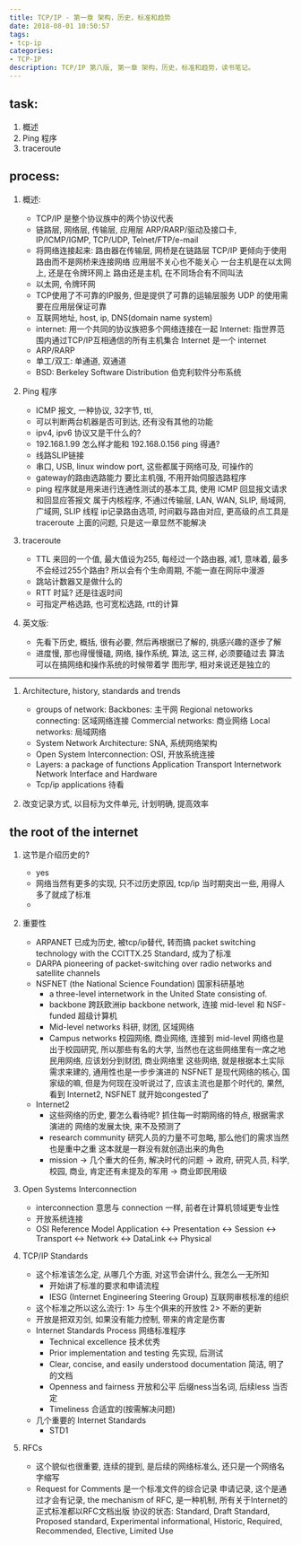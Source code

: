 ```yaml
---
title: TCP/IP - 第一章 架构，历史，标准和趋势
date: 2018-08-01 10:50:57
tags: 
- tcp-ip
categories: 
- TCP-IP
description: TCP/IP 第八版, 第一章 架构，历史，标准和趋势，读书笔记。
---
```


## task:
1. 概述
2. Ping 程序
3. traceroute 

## process:
1. 概述:
    - TCP/IP 是整个协议族中的两个协议代表
    - 链路层,                   网络层,         传输层,   应用层
      ARP/RARP/驱动及接口卡,    IP/ICMP/IGMP,   TCP/UDP,  Telnet/FTP/e-mail 
    - 将网络连接起来: 路由器在传输层, 网桥是在链路层
        TCP/IP 更倾向于使用路由而不是网桥来连接网络
        应用层不关心也不能关心 一台主机是在以太网上, 还是在令牌环网上
        路由还是主机, 在不同场合有不同叫法
    - 以太网, 令牌环网    
    - TCP使用了不可靠的IP服务, 但是提供了可靠的运输层服务 
        UDP 的使用需要在应用层保证可靠
    - 互联网地址, host, ip, DNS(domain name system)
    - internet: 用一个共同的协议族把多个网络连接在一起
        Internet: 指世界范围内通过TCP/IP互相通信的所有主机集合
        Internet 是一个 internet
    - ARP/RARP
    - 单工/双工: 单通道, 双通道
    - BSD: Berkeley Software Distribution 伯克利软件分布系统

2. Ping 程序
    - ICMP 报文, 一种协议, 32字节, ttl, 
    - 可以判断两台机器是否可到达, 还有没有其他的功能
    - ipv4, ipv6 协议又是干什么的?
    - 192.168.1.99 怎么样才能和 192.168.0.156 ping 得通?
    - 线路SLIP链接
    - 串口, USB, linux window port,  这些都属于网络可及, 可操作的
    - gateway的路由选路能力 要比主机强, 不用开始伺服选路程序
    - ping 程序就是用来进行连通性测试的基本工具, 使用 ICMP 回显报文请求和回显应答报文
        属于内核程序, 不通过传输层, LAN, WAN, SLIP, 局域网,  广域网, SLIP 线程
        ip记录路由选项, 时间戳与路由对应, 更高级的点工具是 traceroute
        上面的问题, 只是这一章显然不能解决

3. traceroute
    - TTL 来回的一个值, 最大值设为255, 每经过一个路由器, 减1, 意味着, 最多不会经过255个路由? 所以会有个生命周期, 不能一直在网际中漫游
    - 跳站计数器又是做什么的
    - RTT 时延? 还是往返时间
    - 可指定严格选路, 也可宽松选路, rtt的计算

4. 英文版:
    - 先看下历史, 概括, 很有必要, 然后再根据已了解的, 挑感兴趣的逐步了解
    - 进度慢, 那也得慢慢磕, 网络, 操作系统, 算法, 这三样, 必须要磕过去
        算法可以在搞网络和操作系统的时候带着学
        图形学, 相对来说还是独立的

*************************************
1. Architecture, history, standards and trends
    - groups of network:
        Backbones: 主干网
        Regional netoworks connecting: 区域网络连接 
        Commercial networks:    商业网络
        Local networks: 局域网络
    - System Network Architecture: SNA, 系统网络架构
    - Open System Interconnection: OSI, 开放系统连接
    - Layers: a package of functions
        Application
        Transport
        Internetwork
        Network Interface and Hardware
    - Tcp/ip applications
        待看

2. 改变记录方式, 以目标为文件单元, 计划明确, 提高效率

## the root of the internet
1. 这节是介绍历史的?
    - yes
    - 网络当然有更多的实现, 只不过历史原因, tcp/ip 当时期突出一些, 用得人多了就成了标准
    - 

2. 重要性
    - ARPANET
        已成为历史, 被tcp/ip替代, 转而搞 packet switching technology with the CCITTX.25
Standard, 成为了标准
    - DARPA 
        pioneering of packet-switching over radio networks and satellite channels
    - NSFNET (the National Science Foundation) 国家科研基地
        * a three-level internetwork in the United State consisting of.
        * backbone
            跨跃欧洲ip backbone network, 连接 mid-level 和 NSF-funded 超级计算机
        * Mid-level networks
            科研, 财团, 区域网络
        * Campus networks
            校园网络, 商业网络, 连接到 mid-level 
            网络也是出于校园研究, 所以那些有名的大学, 当然也在这些网络里有一席之地
            民用网络, 应该划分到财团, 商业网络里
        这些网络, 就是根据本土实际需求来建的,  通用性也是一步步演进的
        NSFNET 是现代网络的核心, 国家级的嘛, 但是为何现在没听说过了, 应该主流也是那个时代的, 果然, 看到 Internet2, NSFNET 就开始congested了
    - Internet2
        * 这些网络的历史, 要怎么看待呢? 
            抓住每一时期网络的特点, 根据需求演进的
            网络的发展太快, 来不及预测了
        * research community
            研究人员的力量不可忽略, 那么他们的需求当然也是重中之重
            这本就是一群没有就创造出来的角色
        * mission
            -> 几个重大的任务, 解决时代的问题
            -> 政府, 研究人员, 科学, 校园, 商业, 肯定还有未提及的军用
            -> 商业即民用级

3. Open Systems Interconnection
    - interconnection 意思与 connection 一样, 前者在计算机领域更专业性
    - 开放系统连接
    - OSI Reference Model
        Application <-> Presentation <-> Session <->
         Transport <-> Network <-> DataLink <-> Physical
        
4. TCP/IP Standards
    - 这个标准该怎么定, 从哪几个方面, 对这节会讲什么, 我怎么一无所知
        * 开始讲了标准的要求和申请流程
        * IESG (Internet Engineering Steering Group) 互联网审核标准的组织
    - 这个标准之所以这么流行: 1> 与生个俱来的开放性 2> 不断的更新 
    - 开放是把双刃剑, 如果没有能力控制, 带来的肯定是伤害
    - Internet Standards Process 网络标准程序
        * Technical excellence
            技术优秀
        * Prior implementation and testing
            先实现, 后测试
        * Clear, concise, and easily understood documentation
            简洁, 明了的文档
        * Openness and fairness
            开放和公平
            后缀ness当名词, 后续less 当否定
        * Timeliness
            合适宜的(按需解决问题)
    - 几个重要的 Internet Standards
        * STD1 

5. RFCs 
    - 这个貌似也很重要, 连续的提到, 是后续的网络标准么, 还只是一个网络名字缩写
    - Request for Comments 是一个标准文件的综合记录
        申请记录, 这个是通过才会有记录, 
        the mechanism of RFC, 是一种机制, 所有关于Internet的正式标准都以RFC文档出版
        协议的状态:
        Standard, Draft Standard, Proposed standard, Experimental
        informational, Historic, Required, Recommended, Elective, Limited Use
